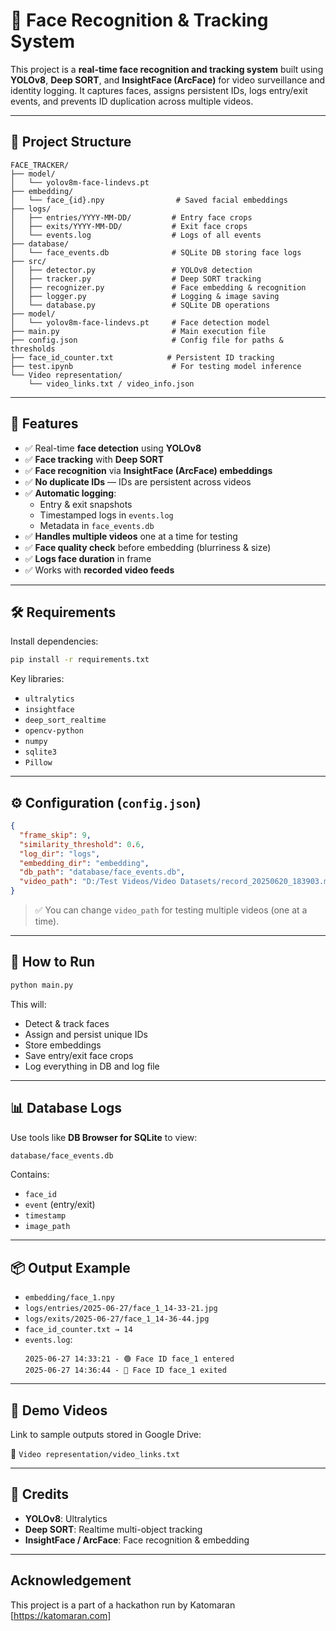 # 🎯 Face Recognition & Tracking System

This project is a **real-time face recognition and tracking system** built using **YOLOv8**, **Deep SORT**, and **InsightFace (ArcFace)** for video surveillance and identity logging. It captures faces, assigns persistent IDs, logs entry/exit events, and prevents ID duplication across multiple videos.

---

## 📂 Project Structure

```
FACE_TRACKER/
├── model/
│   └── yolov8m-face-lindevs.pt
├── embedding/
│   └── face_{id}.npy                # Saved facial embeddings
├── logs/
│   ├── entries/YYYY-MM-DD/         # Entry face crops
│   ├── exits/YYYY-MM-DD/           # Exit face crops
│   └── events.log                  # Logs of all events
├── database/
│   └── face_events.db              # SQLite DB storing face logs
├── src/
│   ├── detector.py                 # YOLOv8 detection
│   ├── tracker.py                  # Deep SORT tracking
│   ├── recognizer.py               # Face embedding & recognition
│   ├── logger.py                   # Logging & image saving
│   └── database.py                 # SQLite DB operations
├── model/
│   └── yolov8m-face-lindevs.pt     # Face detection model
├── main.py                         # Main execution file
├── config.json                     # Config file for paths & thresholds
├── face_id_counter.txt            # Persistent ID tracking
├── test.ipynb                      # For testing model inference
└── Video representation/
    └── video_links.txt / video_info.json
```

---

## 🧠 Features

- ✅ Real-time **face detection** using **YOLOv8**
- ✅ **Face tracking** with **Deep SORT**
- ✅ **Face recognition** via **InsightFace (ArcFace) embeddings**
- ✅ **No duplicate IDs** — IDs are persistent across videos
- ✅ **Automatic logging**:
  - Entry & exit snapshots
  - Timestamped logs in `events.log`
  - Metadata in `face_events.db`
- ✅ **Handles multiple videos** one at a time for testing
- ✅ **Face quality check** before embedding (blurriness & size)
- ✅ **Logs face duration** in frame
- ✅ Works with **recorded video feeds**

---

## 🛠️ Requirements

Install dependencies:
```bash
pip install -r requirements.txt
```

Key libraries:
- `ultralytics`
- `insightface`
- `deep_sort_realtime`
- `opencv-python`
- `numpy`
- `sqlite3`
- `Pillow`

---

## ⚙️ Configuration (`config.json`)

```json
{
  "frame_skip": 9,
  "similarity_threshold": 0.6,
  "log_dir": "logs",
  "embedding_dir": "embedding",
  "db_path": "database/face_events.db",
  "video_path": "D:/Test Videos/Video Datasets/record_20250620_183903.mp4"
}
```

> ✅ You can change `video_path` for testing multiple videos (one at a time).

---

## 🚀 How to Run

```bash
python main.py
```

This will:
- Detect & track faces
- Assign and persist unique IDs
- Store embeddings
- Save entry/exit face crops
- Log everything in DB and log file

---

## 📊 Database Logs

Use tools like **DB Browser for SQLite** to view:
```bash
database/face_events.db
```

Contains:
- `face_id`
- `event` (entry/exit)
- `timestamp`
- `image_path`

---

## 📦 Output Example

- `embedding/face_1.npy`
- `logs/entries/2025-06-27/face_1_14-33-21.jpg`
- `logs/exits/2025-06-27/face_1_14-36-44.jpg`
- `face_id_counter.txt → 14`
- `events.log`:
  ```
  2025-06-27 14:33:21 - 🟢 Face ID face_1 entered
  2025-06-27 14:36:44 - 🔴 Face ID face_1 exited
  ```

---

## 🎥 Demo Videos

Link to sample outputs stored in Google Drive:

📎 `Video representation/video_links.txt`

---

## 🧠 Credits

- **YOLOv8**: Ultralytics
- **Deep SORT**: Realtime multi-object tracking
- **InsightFace / ArcFace**: Face recognition & embedding

---

## Acknowledgement
This project is a part of a hackathon run by Katomaran [https://katomaran.com]
